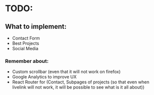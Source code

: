 # TODO:

## What to implement:

- Contact Form
- Best Projects
- Social Media

### Remember about:

- Custom scrollbar (even that it will not work on firefox)
- Google Analytics to improve UX
- React Router for (Contact, Subpages of projects (so that even when livelink will not work, it will be possible to see what is it all about))

